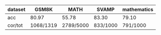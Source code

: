|dataset|GSM8K|MATH|SVAMP|mathematics|
|--|--|--|--|--|
|acc|80.97|55.78|83.30|79.10|
|cor/tot|1068/1319|2789/5000|833/1000|791/1000|
